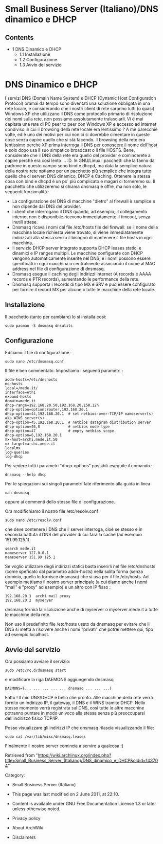 Small Business Server (Italiano)/DNS dinamico e DHCP
====================================================

Contents
--------

-   1 DNS Dinamico e DHCP
    -   1.1 Installazione
    -   1.2 Configurazione
    -   1.3 Avvio del servizio

DNS Dinamico e DHCP
===================

I servizi DNS (Domain Name System) e DHCP (Dynamic Host Configuration
Protocol) oramai da tempo sono diventati una soluzione obbligata in una
rete locale, e considerando che i nostri client di rete saranno tutti (o
quasi) Windows XP che utilizzano il DNS come protocollo primario di
risoluzione dei nomi sulla rete, non possiamo assolutamente
tralasciarli. Vi è mai capitata una rete di PC peer to peer con Windows
XP e accesso ad internet condiviso in cui il browsing della rete locale
era lentissimo ? A me parecchie volte, ed è uno dei motivi per cui non
ci si dovrebbe cimentare in queste cose senza capire quello che si stà
facendo. Il browsing della rete era lentissimo perchè XP prima interroga
il DNS per conoscere il nome dell'host e solo dopo usa il suo simpatico
broadcast o il file HOSTS. Bene, considerate che il DNS della rete era
quello del provider e comincerete a capire perchè era così lento ... :D.
In GNU/Linux i pacchetti che la fanno da padrone in questo campo sono
bind e dhcpd, ma data la semplice natura della nostra rete optiamo per
un pacchetto più semplice che integra tutto quello che ci server: DNS
dinamico, DHCP e Caching. Ottenere la stessa cosa con bind e dhcpd è un
po' più complicato e magari ci torneremo su. Il pacchetto che
utilizzeremo si chiama dnsmasq e offre, ma non solo, le seguenti
funzionalità :

-   La configurazione del DNS di macchine "dietro" al firewall è
    semplice e non dipende dai DNS del provider.
-   I client che interrogano il DNS quando, ad esempio, il collegamento
    internet non è disponibile ricevono immediatamente il timeout, senza
    inutili attese.
-   Dnsmasq ricava i nomi dal file /etc/hosts file del firewall: se il
    nome della macchina locale richiesta viene trovato, si viene
    immediatamente indirizzati alla stessa senza il bisogno di mantenere
    il file hosts in ogni macchina.
-   Il servizio DHCP server integrato supporta DHCP leases statici e
    dinamici e IP ranges multipli. Le macchine configurate con DHCP
    vengono automaticamente inserite nel DNS, e i nomi possono essere
    specificati in ogni macchina o centralmente associando il nome al
    MAC address nel file di configurazione di dnsmasq.
-   Dnsmasq esegue il caching degli indirizzi internet (A records e AAAA
    records e PTR records), aumentando le performance della rete.
-   Dnsmasq supporta i records di tipo MX e SRV e può essere configurato
    per fornire il record MX per alcune o tutte le macchine della rete
    locale.

Installazione
-------------

Il pacchetto (tanto per cambiare) lo si installa così:

    sudo pacman -S dnsmasq dnsutils

Configurazione
--------------

Editiamo il file di configurazione :

    sudo nano /etc/dnsmasq.conf

Il file è ben commentato. Impostiamo i seguenti parametri :

    addn-hosts=/etc/dnshosts
    no-hosts
    local=/mede.it/
    interface=eth1
    expand-hosts
    domain=mede.it
    dhcp-range=192.168.20.50,192.168.20.150,12h
    dhcp-option=option:router,192.168.20.1
    dhcp-option=44,192.168.20.1  # set netbios-over-TCP/IP nameserver(s) aka WINS server(s)
    dhcp-option=45,192.168.20.1  # netbios datagram distribution server
    dhcp-option=46,8             # netbios node type
    dhcp-option=47               # empty netbios scope.
    dhcp-option=6,192.168.20.1
    mx-host=archi.mede.it,50
    mx-target=archi.mede.it
    localmx
    log-queries
    log-dhcp

Per vedere tutti i parametri "dhcp-options" possibili eseguite il
comando :

    dnsmasq --help dhcp

Per le spiegazioni sui singoli parametri fate riferimento alla guida in
linea

    man dnsmasq

oppure ai commenti dello stesso file di configurazione.

Ora modifichiamo il nostro file /etc/resolv.conf

    sudo nano /etc/resolv.conf

che deve contenere i DNS che il server interroga, cioè se stesso e in
seconda battuta il DNS del provider di cui farà la cache (ad esempio
151.99.125.1)

    search mede.it
    nameserver 127.0.0.1
    nameserver 151.99.125.1

Se voglio utilizzare degli indirizzi statici basta inserirli nel file
/etc/dnshosts (come speficato dal parametro addn-hosts) nella solita
forma (senza dominio, quello lo fornisce dnsmasq) che si usa per il file
/etc/hosts. Ad esempio mettiamo il nostro server principale (a cui diamo
anche i nomi "mail" e "proxy" ad esempio) e un altro con IP fisso :

    192.168.20.1  archi mail proxy
    192.168.20.2  myserver

dnsmasq fornirà la risoluzione anche di myserver o myserver.mede.it a
tutte le macchine della rete.

Non uso il predefinito file /etc/hosts usato da dnsmasq per evitare che
il DNS si metta a risolvere anche i nomi "privati" che potrei mettere
qui, tipo ad esempio localhost.

Avvio del servizio
------------------

Ora possiamo avviare il servizio:

    sudo /etc/rc.d/dnsmasq start

e modificare la riga DAEMONS aggiungendo dnsmasq

    DAEMONS=(... ... ... ... ... dnsmasq ... ... ...)

Fatto ! Il mio DNS/DHCP è bello che pronto. Alle macchine della rete
verrà fornito un indirizzo IP, il gateway, il DNS e il WINS tramite
DHCP. Nello stesso momento verrà registrata sul DNS, così tutte le altre
macchine potranno puntare in modo univoco alla stessa senza più
preoccuparsi dell'indirizzo fisico TCP/IP.

Posso visualizzare gli indirizzi IP che dnsmasq rilascia visualizzando
il file:

    sudo cat /var/lib/misc/dnsmasq.leases

Finalmente il nostro server comincia a servire a qualcosa :)

Retrieved from
"https://wiki.archlinux.org/index.php?title=Small_Business_Server_(Italiano)/DNS_dinamico_e_DHCP&oldid=143704"

Category:

-   Small Business Server (Italiano)

-   This page was last modified on 2 June 2011, at 22:10.
-   Content is available under GNU Free Documentation License 1.3 or
    later unless otherwise noted.
-   Privacy policy
-   About ArchWiki
-   Disclaimers

